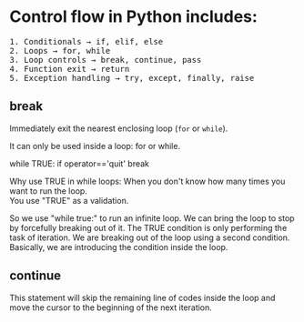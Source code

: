 # Control flow in Python includes:

<pre>1. Conditionals → if, elif, else
2. Loops → for, while
3. Loop controls → break, continue, pass
4. Function exit → return
5. Exception handling → try, except, finally, raise</pre>


## break
Immediately exit the nearest enclosing loop (`for` or `while`).

It can only be used inside a loop: for or while.

while TRUE:
  if operator=='quit'
    break

Why use TRUE in while loops: When you don't know how many times you want to run the loop.  
You use "TRUE" as a validation.

So we use "while true:" to run an infinite loop. We can bring the loop to stop by forcefully breaking out of it. The TRUE condition is only performing the task of iteration. We are breaking out of the loop using a second condition. Basically, we are introducing the condition inside the loop.

## continue
This statement will skip the remaining line of codes inside the loop and move the cursor to the beginning of the next iteration.
